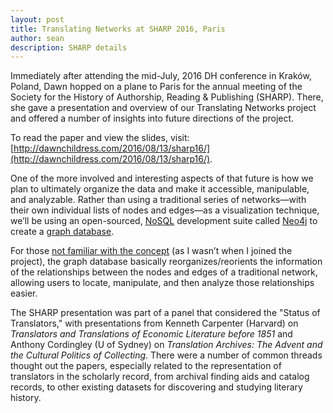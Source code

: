 ```yaml
---
layout: post
title: Translating Networks at SHARP 2016, Paris
author: sean
description: SHARP details
---
```


Immediately after attending the mid-July, 2016 DH conference in Kraków, Poland, Dawn hopped on a plane to Paris for the annual meeting of the Society for the History of Authorship, Reading & Publishing (SHARP). There, she gave a presentation and overview of our Translating Networks project and offered a number of insights into future directions of the project.

To read the paper and view the slides, visit: [http://dawnchildress.com/2016/08/13/sharp16/](http://dawnchildress.com/2016/08/13/sharp16/).

One of the more involved and interesting aspects of that future is how we plan to ultimately organize the data and make it accessible, manipulable, and analyzable. Rather than using a traditional series of networks—with their own individual lists of nodes and edges—as a visualization technique, we’ll be using an open-sourced, [NoSQL](https://en.wikipedia.org/wiki/NoSQL) development suite called [Neo4j](https://neo4j.com/developer/graph-database/#_what_is_neo4j) to create a [graph database](https://neo4j.com/developer/graph-database/#_what_is_neo4j).

For those [not familiar with the concept](https://neo4j.com/developer/graph-db-vs-rdbms/) (as I wasn’t when I joined the project), the graph database basically reorganizes/reorients the information of the relationships between the nodes and edges of a traditional network, allowing users to locate, manipulate, and then analyze those relationships easier. 

The SHARP presentation was part of a panel that considered the "Status of Translators," with presentations from Kenneth Carpenter (Harvard) on _Translators and Translations of Economic Literature before 1851_ and Anthony Cordingley (U of Sydney) on _Translation Archives: The Advent and the Cultural Politics of Collecting_. There were a number of common threads thought out the papers, especially related to the representation of translators in the scholarly record, from archival finding aids and catalog records, to other existing datasets for discovering and studying literary history. 